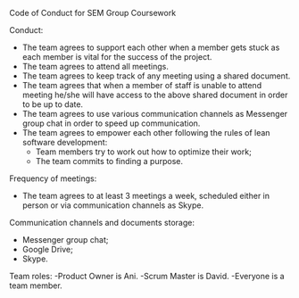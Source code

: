 Code of Conduct for SEM Group Coursework

Conduct:
- The team agrees to support each other when a member gets stuck as each member is vital
for the success of the project.
- The team agrees to attend all meetings.
- The team agrees to keep track of any meeting using a shared document.
- The team agrees that when a member of staff is unable to attend meeting he/she will have
access to the above shared document in order to be up to date.
- The team agrees to use various communication channels as Messenger group chat in order
to speed up communication.
- The team agrees to empower each other following the rules of lean software development:
  - Team members try to work out how to optimize their work;
  -  The team commits to finding a purpose.

Frequency of meetings:
- The team agrees to at least 3 meetings a week, scheduled either in person or via
communication channels as Skype.

Communication channels and documents storage:
- Messenger group chat;
- Google Drive;
- Skype.

Team roles:
-Product Owner is Ani.
-Scrum Master is David.
-Everyone is a team member.
